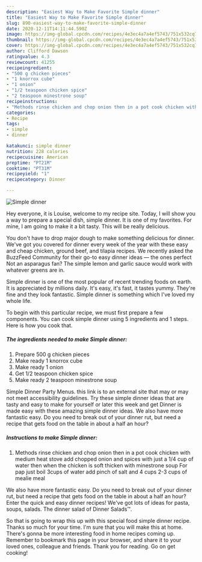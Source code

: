 ```yaml
---
description: "Easiest Way to Make Favorite Simple dinner"
title: "Easiest Way to Make Favorite Simple dinner"
slug: 890-easiest-way-to-make-favorite-simple-dinner
date: 2020-12-11T14:11:44.590Z
image: https://img-global.cpcdn.com/recipes/4e3ec4a7a4ef5743/751x532cq70/simple-dinner-recipe-main-photo.jpg
thumbnail: https://img-global.cpcdn.com/recipes/4e3ec4a7a4ef5743/751x532cq70/simple-dinner-recipe-main-photo.jpg
cover: https://img-global.cpcdn.com/recipes/4e3ec4a7a4ef5743/751x532cq70/simple-dinner-recipe-main-photo.jpg
author: Clifford Dawson
ratingvalue: 4.3
reviewcount: 41255
recipeingredient:
- "500 g chicken pieces"
- "1 knorrox cube"
- "1 onion"
- "1/2 teaspoon chicken spice"
- "2 teaspoon minestrone soup"
recipeinstructions:
- "Methods rinse chicken and chop onion then in a pot cook chicken with medium heat stove add chopped onion and spices with just a 1/4 cup of water then when the chicken is soft thicken with minestrone soup For pap just boil 3cups of water add pinch of salt and 4 cups 2-3 cups of mealie meal"
categories:
- Recipe
tags:
- simple
- dinner

katakunci: simple dinner 
nutrition: 228 calories
recipecuisine: American
preptime: "PT21M"
cooktime: "PT31M"
recipeyield: "1"
recipecategory: Dinner

---
```



![Simple dinner](https://img-global.cpcdn.com/recipes/4e3ec4a7a4ef5743/751x532cq70/simple-dinner-recipe-main-photo.jpg)

Hey everyone, it is Louise, welcome to my recipe site. Today, I will show you a way to prepare a special dish, simple dinner. It is one of my favorites. For mine, I am going to make it a bit tasty. This will be really delicious.

You don&#39;t have to drop major dough to make something delicious for dinner. We&#39;ve got you covered for dinner every week of the year with these easy and cheap chicken, ground beef, and tilapia recipes. We recently asked the BuzzFeed Community for their go-to easy dinner ideas — the ones perfect Not an asparagus fan? The simple lemon and garlic sauce would work with whatever greens are in.

Simple dinner is one of the most popular of recent trending foods on earth. It is appreciated by millions daily. It's easy, it's fast, it tastes yummy. They're fine and they look fantastic. Simple dinner is something which I've loved my whole life.


To begin with this particular recipe, we must first prepare a few components. You can cook simple dinner using 5 ingredients and 1 steps. Here is how you cook that.

<!--inarticleads1-->

##### The ingredients needed to make Simple dinner:

1. Prepare 500 g chicken pieces
1. Make ready 1 knorrox cube
1. Make ready 1 onion
1. Get 1/2 teaspoon chicken spice
1. Make ready 2 teaspoon minestrone soup


Simple Dinner Party Menus. this link is to an external site that may or may not meet accessibility guidelines. Try these simple dinner ideas that are tasty and easy to make for yourself or later this week and get Dinner is made easy with these amazing simple dinner ideas. We also have more fantastic easy. Do you need to break out of your dinner rut, but need a recipe that gets food on the table in about a half an hour? 

<!--inarticleads2-->

##### Instructions to make Simple dinner:

1. Methods rinse chicken and chop onion then in a pot cook chicken with medium heat stove add chopped onion and spices with just a 1/4 cup of water then when the chicken is soft thicken with minestrone soup For pap just boil 3cups of water add pinch of salt and 4 cups 2-3 cups of mealie meal


We also have more fantastic easy. Do you need to break out of your dinner rut, but need a recipe that gets food on the table in about a half an hour? Enter the quick and easy dinner recipes! We&#39;ve got lots of ideas for pasta, soups, salads. The dinner salad of Dinner Salads™. 

So that is going to wrap this up with this special food simple dinner recipe. Thanks so much for your time. I'm sure that you will make this at home. There's gonna be more interesting food in home recipes coming up. Remember to bookmark this page in your browser, and share it to your loved ones, colleague and friends. Thank you for reading. Go on get cooking!
